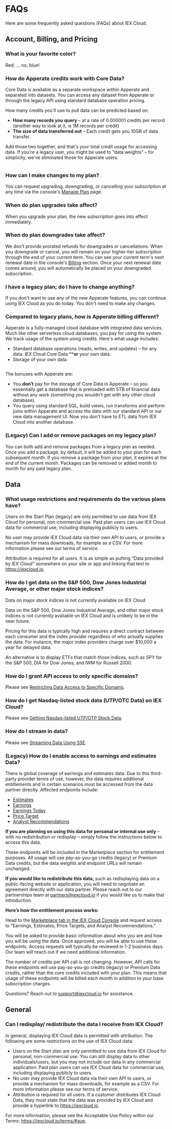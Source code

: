 # FAQs

Here are some frequently asked questions (FAQs) about IEX Cloud.

## Account, Billing, and Pricing

### What is your favorite color?

Red; ... no, blue!

### How do Apperate credits work with Core Data?

Core Data is available as a separate workspace within Apperate and separated into datasets. You can access any dataset from Apperate or through the legacy API using standard database operation pricing.

How many credits you'll use to pull data can be predicted based on:

- **How many records you query** – at a rate of 0.000001 credits per record (another way to look at it, is 1M records per credit)
- **The size of data transferred out** – Each credit gets you 10GB of data transfer. 

Add those two together, and that's your total credit usage for accessing data. If you're a legacy user, you might be used to "data weights" – for simplicity, we've eliminated those for Apperate users.

```{note} **All Core Data resides in Apperate without any storage cost** – so rather than storing Core Data in your own database (and paying for it), you can query it directly.
```

### How can I make changes to my plan?

You can request upgrading, downgrading, or cancelling your subscription at any time via the console's [Manage Plan](https://iexcloud.io/console/manage-plan) page.

### When do plan upgrades take affect?

When you upgrade your plan, the new subscription goes into effect immediately.

### When do plan downgrades take affect?

We don't provide prorated refunds for downgrades or cancellations. When you downgrade or cancel, you will remain on your higher-tier subscription through the end of your current term. You can see your current term's next renewal date in the console's [Billing](https://iexcloud.io/console/billing) section. Once your next renewal date comes around, you will automatically be placed on your downgraded subscription. 

### I have a legacy plan; do I have to change anything?

If you don't want to use any of the new Apperate features, you can continue using IEX Cloud as you do today. You don't need to make any changes.

### Compared to legacy plans, how is Apperate billing different?

Apperate is a fully-managed cloud database with integrated data services. Much like other serverless cloud databases, you pay for using the system. We track usage of the system using credits. Here's what usage includes:

- Standard database operations (reads, writes, and updates) – for any data. IEX Cloud Core Data ****or** your own data.
- Storage of your own data.

```{note} Apperate credits are displayed in smaller units. A credit is represented as 1/1,000,000th smaller than in the past. For example, 100 credits is now represented as 0.0001.
```

The bonuses with Apperate are:

- You **don’t** pay for the storage of Core Data in Apperate – so you essentially get a database that is preloaded with 5TB of financial data without any work (something you wouldn’t get with any other cloud database).
- You query using standard SQL, build views, run transforms and perform joins within Apperate and access the data with our standard API or our new data management UI. Now you don't have to ETL data from IEX Cloud into another database.

### (Legacy) Can I add or remove packages on my legacy plan?

You can both add and remove packages from a legacy plan as needed. Once you add a package, by default, it will be added to your plan for each subsequent month. If you remove a package from your plan, it expires at the end of the current month. Packages can be removed or added month to month for any paid legacy plan.

## Data

### What usage restrictions and requirements do the various plans have?

Users on the Start Plan (legacy) are only permitted to use data from IEX Cloud for personal, non-commercial use. Paid plan users can use IEX Cloud data for commercial use, including displaying publicly to users.

No user may provide IEX Cloud data via their own API to users, or provide a mechanism for mass downloads, for example as a CSV. For more information please see our terms of service.

Attribution is required for all users. It is as simple as putting “Data provided by IEX Cloud” somewhere on your site or app and linking that text to <https://iexcloud.io>.

### How do I get data on the S&P 500, Dow Jones Industrial Average, or other major stock indices?

Data on major stock indices is not currently available on IEX Cloud

Data on the S&P 500, Dow Jones Industrial Average, and other major stock indices is not currently available on IEX Cloud and is unlikely to be in the near future.

Pricing for this data is typically high and requires a direct contract between each consumer and the index provider regardless of who actually supplies the data. For instance, the major index providers charge over $10,000 a year for delayed data.

An alternative is to display ETFs that match those indices, such as SPY for the S&P 500, DIA for Dow Jones, and IWM for Russell 2000.

### How do I grant API access to only specific domains?

Please see [Restricting Data Access to Specific Domains](./administration/access-and-security/restricting-data-access-to-specific-domains.md).

### How do I get Nasdaq-listed stock data (UTP/OTC Data) on IEX Cloud?

Please see [Getting Nasdaq-listed UTP/OTP Stock Data](./using-core-data/getting-nasdaq-listed-utp-otc-stock-data.md).

### How do I stream in data?

Please see [Streaming Data Using SSE](using-core-data/streaming-data-using-sse.md).

### (Legacy) How do I enable access to earnings and estimates Data?

There is global coverage of earnings and estimates data. Due to this third-party provider terms of use, however, the data requires additional entitlements and in certain scenarios must be accessed from the data partner directly. Affected endpoints include:

- [Estimates](https://iexcloud.io/docs/api/#estimates)
- [Earnings](https://iexcloud.io/docs/api/#earnings)
- [Earnings Today](https://iexcloud.io/docs/api/#earnings-today)
- [Price Target](https://iexcloud.io/docs/api/#price-target)
- [Analyst Recommendations](https://iexcloud.io/docs/api/#analyst-recommendations)

**If you are planning on using this data for personal or internal use only** – with no redistribution or redisplay – simply follow the instructions below to access this data.

These endpoints will be included in the Marketplace section for entitlement purposes. All usage will use pay-as-you-go credits (legacy) or Premium Data credits, but the data weights and endpoint URLs will remain unchanged.

**If you would like to redistribute this data**, such as redisplaying data on a public-facing website or application, you will need to negotiate an agreement directly with our data partner. Please reach out to our partnerships team at <partners@iexcloud.io> if you would like us to make that introduction.

**Here’s how the entitlement process works:**

Head to the [Marketplace tab in the IEX Cloud Console](https://iexcloud.io/console/marketplace) and request access to “Earnings, Estimates, Price Targets, and Analyst Recommendations.”

You will be asked to provide basic information about who you are and how you will be using the data. Once approved, you will be able to use these endpoints. Access requests will typically be reviewed in 1-2 business days. Our team will reach out if we need additional information.

The number of credits per API call is not changing. However, API calls for these endpoints will use pay-as-you-go credits (legacy) or Premium Data credits, rather than the core credits included with your plan. This means that usage of these endpoints will be billed each month in addition to your base subscription charges.

Questions? Reach out to <support@iexcloud.io> for assistance.

## General

### Can I redisplay/ redistribute the data I receive from IEX Cloud?

In general, displaying IEX Cloud data is permitted with attribution. The following are some restrictions on the use of IEX Cloud data:

- Users on the Start plan are only permitted to use data from IEX Cloud for personal, non-commercial use. You can still display data to other individuals/users, but you may not include our data in any commercial application. Paid plan users can use IEX Cloud data for commercial use, including displaying publicly to users.
- No user may provide IEX Cloud data via their own API to users, or provide a mechanism for mass downloads, for example as a CSV. For more information please see our terms of service.
- Attribution is required for all users. If a customer distributes IEX Cloud Data, they must state that the data was provided by IEX Cloud and provide a hyperlink to <https://iexcloud.io>.

For more information, please see the Acceptable Use Policy within our Terms: <https://iexcloud.io/terms/#aup>.
